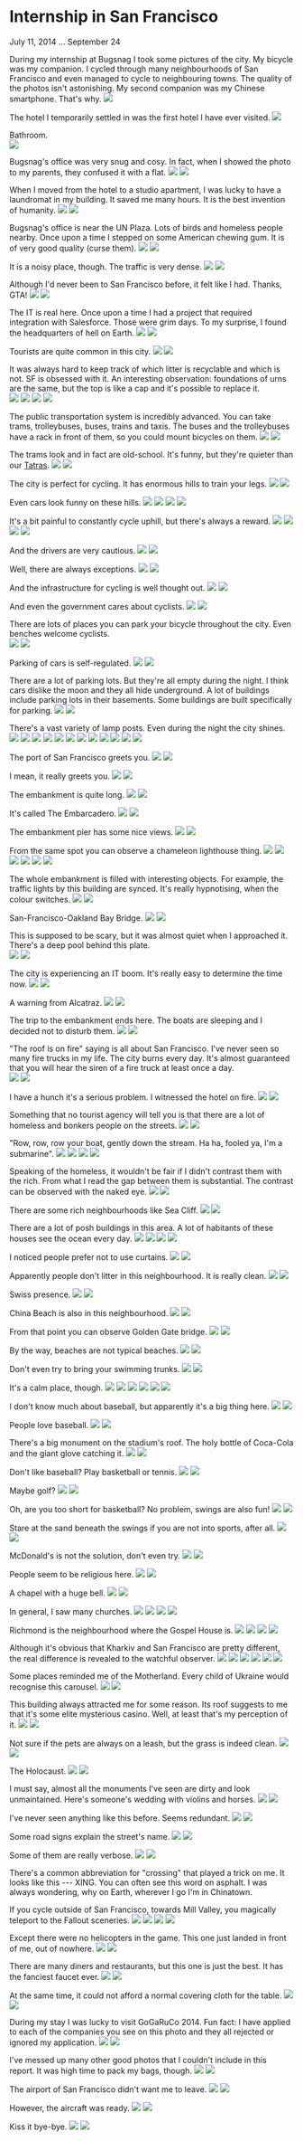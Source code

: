 Internship in San Francisco
===========================

<time datetime="2014-07-11">July 11, 2014 &hellip; September 24</time>

During my internship at Bugsnag I took some pictures of the city. My bicycle was
my companion. I cycled through many neighbourhoods of San Francisco and even
managed to cycle to neighbouring towns. The quality of the photos isn't
astonishing. My second companion was my Chinese smartphone. That's why.
<img src="https://i.imgur.com/ORoe2Pc.jpg"/>

The hotel I temporarily settled in was the first hotel I have ever visited.
<img src="https://i.imgur.com/rFgzF7s.jpg">

Bathroom.
<br>
<img src="https://i.imgur.com/4ZtW0ex.jpg">

Bugsnag's office was very snug and cosy. In fact, when I showed the photo to my
parents, they confused it with a flat.
<img class="lazy" src="/images/i.png" data-src="https://i.imgur.com/lZrmcd9.jpg"/>
<noscript><img src="https://i.imgur.com/lZrmcd9.jpg"/></noscript>

When I moved from the hotel to a studio apartment, I was lucky to have a
laundromat in my building. It saved me many hours. It is the best invention
of humanity.
<img class="lazy" src="/images/i.png" data-src="https://i.imgur.com/NFgufyU.jpg"/>
<noscript><img src="https://i.imgur.com/NFgufyU.jpg"/></noscript>

Bugsnag's office is near the UN Plaza. Lots of birds and homeless people nearby.
Once upon a time I stepped on some American chewing gum. It is of very good
quality (curse them).
<img class="lazy" src="/images/i.png" data-src="https://i.imgur.com/OKftU5Z.jpg"/>
<noscript><img src="https://i.imgur.com/OKftU5Z.jpg"/></noscript>

It is a noisy place, though. The traffic is very dense.
<img class="lazy" src="/images/i.png" data-src="https://i.imgur.com/2oRyEeb.jpg"/>
<noscript><img src="https://i.imgur.com/2oRyEeb.jpg"/></noscript>

Although I'd never been to San Francisco before, it felt like I had. Thanks,
GTA!
<img class="lazy" src="/images/i.png" data-src="https://i.imgur.com/Hzq1EX6.jpg">
<noscript><img src="https://i.imgur.com/Hzq1EX6.jpg"></noscript>

The IT is real here. Once upon a time I had a project that required integration
with Salesforce. Those were grim days. To my surprise, I found the headquarters
of hell on Earth.
<img class="lazy" src="/images/i.png" data-src="https://i.imgur.com/wpPHOGw.jpg"/>
<noscript><img src="https://i.imgur.com/wpPHOGw.jpg"/></noscript>

Tourists are quite common in this city.
<img class="lazy" src="/images/i.png" data-src="https://i.imgur.com/3GlWQkd.jpg"/>
<noscript><img src="https://i.imgur.com/3GlWQkd.jpg"/></noscript>

It was always hard to keep track of which litter is recyclable and which is not.
SF is obsessed with it. An interesting observation: foundations of urns are
the same, but the top is like a cap and it's possible to replace it.
<br>
<img class="lazy" src="/images/i.png" data-src="https://i.imgur.com/uy92SL9.jpg">
<noscript><img src="https://i.imgur.com/uy92SL9.jpg"></noscript>
<img class="lazy" src="/images/i.png" data-src="https://i.imgur.com/hhZYlCR.jpg">
<noscript><img src="https://i.imgur.com/hhZYlCR.jpg"></noscript>

The public transportation system is incredibly advanced. You can take trams,
trolleybuses, buses, trains and taxis. The buses and the trolleybuses have a rack
in front of them, so you could mount bicycles on them.
<img class="lazy" src="/images/i.png" data-src="https://i.imgur.com/Qw0bucE.jpg"/>
<noscript><img src="https://i.imgur.com/Qw0bucE.jpg"/></noscript>

The trams look and in fact are old-school. It's funny, but they're quieter than
our [Tatras](http://en.wikipedia.org/wiki/Tatra_T3).
<img class="lazy" src="/images/i.png" data-src="https://i.imgur.com/8Tf5VRp.jpg"/>
<noscript><img src="https://i.imgur.com/8Tf5VRp.jpg"/></noscript>

The city is perfect for cycling. It has enormous hills to train your legs.
<img class="lazy" src="/images/i.png" data-src="https://i.imgur.com/ODYvlSF.jpg"/>
<noscript><img src="https://i.imgur.com/ODYvlSF.jpg"/></noscript>

Even cars look funny on these hills.
<img class="lazy" src="/images/i.png" data-src="https://i.imgur.com/YZBnJUf.jpg">
<noscript><img src="https://i.imgur.com/YZBnJUf.jpg"></noscript>
<img class="lazy" src="/images/i.png" data-src="https://i.imgur.com/aQNjmUq.jpg">
<noscript><img src="https://i.imgur.com/aQNjmUq.jpg"></noscript>

It's a bit painful to constantly cycle uphill, but there's always a reward.
<img class="lazy" src="/images/i.png" data-src="https://i.imgur.com/orYbvzA.jpg">
<noscript><img src="https://i.imgur.com/orYbvzA.jpg"></noscript>
<img class="lazy" src="/images/i.png" data-src="https://i.imgur.com/hEi7493.jpg">
<noscript><img src="https://i.imgur.com/hEi7493.jpg"></noscript>

And the drivers are very cautious.
<img class="lazy" src="/images/i.png" data-src="https://i.imgur.com/29uYZY6.jpg"/>
<noscript><img src="https://i.imgur.com/29uYZY6.jpg"/></noscript>

Well, there are always exceptions.
<img class="lazy" src="/images/i.png" data-src="https://i.imgur.com/bhE0TkY.jpg"/>
<noscript><img src="https://i.imgur.com/bhE0TkY.jpg"/></noscript>

And the infrastructure for cycling is well thought out.
<img class="lazy" src="/images/i.png" data-src="https://i.imgur.com/zjOcRnD.jpg"/>
<noscript><img src="https://i.imgur.com/zjOcRnD.jpg"/></noscript>

And even the government cares about cyclists.
<img class="lazy" src="/images/i.png" data-src="https://i.imgur.com/3gC3ku1.jpg"/>
<noscript><img src="https://i.imgur.com/3gC3ku1.jpg"/></noscript>

There are lots of places you can park your bicycle throughout the city. Even
benches welcome cyclists.
<br>
<img class="lazy" src="/images/i.png" data-src="https://i.imgur.com/WeD6dcE.jpg"/>
<noscript><img src="https://i.imgur.com/WeD6dcE.jpg"/></noscript>

Parking of cars is self-regulated.
<img class="lazy" src="/images/i.png" data-src="https://i.imgur.com/4giBpYf.jpg"/>
<noscript><img src="https://i.imgur.com/4giBpYf.jpg"/></noscript>

There are a lot of parking lots. But they're all empty during the night. I think
cars dislike the moon and they all hide underground. A lot of buildings include
parking lots in their basements. Some buildings are built specifically for
parking.
<img class="lazy" src="/images/i.png" data-src="https://i.imgur.com/SUV0y7S.jpg"/>
<noscript><img src="https://i.imgur.com/SUV0y7S.jpg"/></noscript>

There's a vast variety of lamp posts. Even during the night the city shines.
<img class="lazy" src="/images/i.png" data-src="https://i.imgur.com/kqVuYtW.jpg">
<noscript><img src="https://i.imgur.com/kqVuYtW.jpg"></noscript>
<img class="lazy" src="/images/i.png" data-src="https://i.imgur.com/b2JyHRP.jpg">
<noscript><img src="https://i.imgur.com/b2JyHRP.jpg"></noscript>
<img class="lazy" src="/images/i.png" data-src="https://i.imgur.com/qaPCV9Y.jpg">
<noscript><img src="https://i.imgur.com/qaPCV9Y.jpg"></noscript>
<img class="lazy" src="/images/i.png" data-src="https://i.imgur.com/0NGXsyC.jpg">
<noscript><img src="https://i.imgur.com/0NGXsyC.jpg"></noscript>
<img class="lazy" src="/images/i.png" data-src="https://i.imgur.com/OtV465R.jpg">
<noscript><img src="https://i.imgur.com/OtV465R.jpg"></noscript>
<img class="lazy" src="/images/i.png" data-src="https://i.imgur.com/4hVWt7Z.jpg">
<noscript><img src="https://i.imgur.com/4hVWt7Z.jpg"></noscript>

The port of San Francisco greets you.
<img class="lazy" src="/images/i.png" data-src="https://i.imgur.com/nwN5lq4.jpg"/>
<noscript><img src="https://i.imgur.com/nwN5lq4.jpg"/></noscript>

I mean, it really greets you.
<img class="lazy" src="/images/i.png" data-src="https://i.imgur.com/FP3xMiu.jpg"/>
<noscript><img src="https://i.imgur.com/FP3xMiu.jpg"/></noscript>

The embankment is quite long.
<img class="lazy" src="/images/i.png" data-src="https://i.imgur.com/SZBwceJ.jpg"/>
<noscript><img src="https://i.imgur.com/SZBwceJ.jpg"/></noscript>

It's called The Embarcadero.
<img class="lazy" src="/images/i.png" data-src="https://i.imgur.com/WgXFjwS.jpg"/>
<noscript><img src="https://i.imgur.com/WgXFjwS.jpg"/></noscript>

The embankment pier has some nice views.
<img class="lazy" src="/images/i.png" data-src="https://i.imgur.com/fgzvrI7.jpg"/>
<noscript><img src="https://i.imgur.com/fgzvrI7.jpg"/></noscript>

From the same spot you can observe a chameleon lighthouse thing.
<img class="lazy" src="/images/i.png" data-src="https://i.imgur.com/Zq11uoy.jpg">
<noscript><img src="https://i.imgur.com/Zq11uoy.jpg"></noscript>
<img class="lazy" src="/images/i.png" data-src="https://i.imgur.com/NE1N7NA.jpg">
<noscript><img src="https://i.imgur.com/NE1N7NA.jpg"></noscript>
<img class="lazy" src="/images/i.png" data-src="https://i.imgur.com/8krLSDZ.jpg">
<noscript><img src="https://i.imgur.com/8krLSDZ.jpg"></noscript>

The whole embankment is filled with interesting objects. For example, the
traffic lights by this building are synced. It's really hypnotising, when the
colour switches.
<img class="lazy" src="/images/i.png" data-src="https://i.imgur.com/hGObN5D.jpg"/>
<noscript><img src="https://i.imgur.com/hGObN5D.jpg"/></noscript>

San-Francisco-Oakland Bay Bridge.
<img class="lazy" src="/images/i.png" data-src="https://i.imgur.com/YHsI0Cr.jpg"/>
<noscript><img src="https://i.imgur.com/YHsI0Cr.jpg"/></noscript>

This is supposed to be scary, but it was almost quiet when I approached it.
There's a deep pool behind this plate.
<br>
<img class="lazy" src="/images/i.png" data-src="https://i.imgur.com/fL3rbUq.jpg"/>
<noscript><img src="https://i.imgur.com/fL3rbUq.jpg"/></noscript>

The city is experiencing an IT boom. It's really easy to determine the time now.
<img class="lazy" src="/images/i.png" data-src="https://i.imgur.com/wz7vJ8M.jpg"/>
<noscript><img src="https://i.imgur.com/wz7vJ8M.jpg"/></noscript>

A warning from Alcatraz.
<img class="lazy" src="/images/i.png" data-src="https://i.imgur.com/1g7qlSt.jpg"/>
<noscript><img src="https://i.imgur.com/1g7qlSt.jpg"/></noscript>

The trip to the embankment ends here. The boats are sleeping and I decided not
to disturb them.
<img class="lazy" src="/images/i.png" data-src="https://i.imgur.com/2tNmfYX.jpg"/>
<noscript><img src="https://i.imgur.com/2tNmfYX.jpg"/></noscript>

"The roof is on fire" saying is all about San Francisco. I've never seen so many
fire trucks in my life. The city burns every day. It's almost guaranteed that
you will hear the siren of a fire truck at least once a day.
<br>
<img src="https://i.imgur.com/t9oTEtD.jpg"/>
<noscript><img src="https://i.imgur.com/t9oTEtD.jpg"/></noscript>

I have a hunch it's a serious problem. I witnessed the hotel on fire.
<img class="lazy" src="/images/i.png" data-src="https://i.imgur.com/yhhXO6Z.jpg"/>
<noscript><img src="https://i.imgur.com/yhhXO6Z.jpg"/></noscript>

Something that no tourist agency will tell you is that there are a lot of
homeless and bonkers people on the streets.
<img class="lazy" src="/images/i.png" data-src="https://i.imgur.com/koM2wba.jpg"/>
<noscript><img src="https://i.imgur.com/koM2wba.jpg"/></noscript>

"Row, row, row your boat, gently down the stream. Ha ha, fooled ya, I'm a
submarine".
<img class="lazy" src="/images/i.png" data-src="https://i.imgur.com/Qd12PUh.jpg">
<noscript><img src="https://i.imgur.com/Qd12PUh.jpg"></noscript>
<img class="lazy" src="/images/i.png" data-src="https://i.imgur.com/Zgizj59.jpg">
<noscript><img src="https://i.imgur.com/Zgizj59.jpg"></noscript>

Speaking of the homeless, it wouldn't be fair if I didn't contrast them with the
rich. From what I read the gap between them is substantial. The contrast can
be observed with the naked eye.
<img class="lazy" src="/images/i.png" data-src="https://i.imgur.com/3MwIvdv.jpg"/>
<noscript><img src="https://i.imgur.com/3MwIvdv.jpg"/></noscript>

There are some rich neighbourhoods like Sea Cliff.
<img class="lazy" src="/images/i.png" data-src="https://i.imgur.com/GRFMpzA.jpg">
<noscript><img src="https://i.imgur.com/GRFMpzA.jpg"></noscript>

There are a lot of posh buildings in this area. A lot of habitants of these
houses see the ocean every day.
<img class="lazy" src="/images/i.png" data-src="https://i.imgur.com/xnaOGHG.jpg">
<noscript><img src="https://i.imgur.com/xnaOGHG.jpg"></noscript>
<img class="lazy" src="/images/i.png" data-src="https://i.imgur.com/SXKShXl.jpg">
<noscript><img src="https://i.imgur.com/SXKShXl.jpg"></noscript>

I noticed people prefer not to use curtains.
<img class="lazy" src="/images/i.png" data-src="https://i.imgur.com/0koKlP3.jpg"/>
<noscirpt><img src="https://i.imgur.com/0koKlP3.jpg"/></noscirpt>

Apparently people don't litter in this neighbourhood. It is really clean.
<img class="lazy" src="/images/i.png" data-src="https://i.imgur.com/dTn0GMz.jpg"/>
<noscript><img src="https://i.imgur.com/dTn0GMz.jpg"/></noscript>

Swiss presence.
<img class="lazy" src="/images/i.png" data-src="https://i.imgur.com/tdinSsT.jpg"/>
<noscript><img src="https://i.imgur.com/tdinSsT.jpg"/></noscript>

China Beach is also in this neighbourhood.
<img class="lazy" src="/images/i.png" data-src="https://i.imgur.com/YM5dDFd.jpg"/>
<noscript><img src="https://i.imgur.com/YM5dDFd.jpg"/></noscript>

From that point you can observe Golden Gate bridge.
<img class="lazy" src="/images/i.png" data-src="https://i.imgur.com/exVCIxl.jpg"/>
<noscript><img src="https://i.imgur.com/exVCIxl.jpg"/></noscript>

By the way, beaches are not typical beaches.
<img class="lazy" src="/images/i.png" data-src="https://i.imgur.com/OX3rWL6.jpg"/>
<noscript><img src="https://i.imgur.com/OX3rWL6.jpg"/></noscript>

Don't even try to bring your swimming trunks.
<img class="lazy" src="/images/i.png" data-src="https://i.imgur.com/CE2eivi.jpg"/>
<noscript><img src="https://i.imgur.com/CE2eivi.jpg"/></noscript>

It's a calm place, though.
<img class="lazy" src="/images/i.png" data-src="https://i.imgur.com/gWiBVjv.jpg">
<noscript><img src="https://i.imgur.com/gWiBVjv.jpg"></noscript>
<img class="lazy" src="/images/i.png" data-src="https://i.imgur.com/WmtrOmN.jpg">
<noscript><img src="https://i.imgur.com/WmtrOmN.jpg"></noscript>
<img class="lazy" src="/images/i.png" data-src="https://i.imgur.com/SgzXBRy.jpg">
<noscript><img src="https://i.imgur.com/SgzXBRy.jpg"></noscript>

I don't know much about baseball, but apparently it's a big thing here.
<img class="lazy" src="/images/i.png" data-src="https://i.imgur.com/fE1ymG8.jpg"/>
<noscript><img src="https://i.imgur.com/fE1ymG8.jpg"/></noscript>

People love baseball.
<img class="lazy" src="/images/i.png" data-src="https://i.imgur.com/JFb5HCc.jpg"/>
<noscript><img src="https://i.imgur.com/JFb5HCc.jpg"/></noscript>

There's a big monument on the stadium's roof. The holy bottle of Coca-Cola and
the giant glove catching it.
<img class="lazy" src="/images/i.png" data-src="https://i.imgur.com/7EkUOI5.jpg"/>
<noscript><img src="https://i.imgur.com/7EkUOI5.jpg"/></noscript>

Don't like baseball? Play basketball or tennis.
<img class="lazy" src="/images/i.png" data-src="https://i.imgur.com/NbHGTnW.jpg"/>
<noscript><img src="https://i.imgur.com/NbHGTnW.jpg"/></noscript>

Maybe golf?
<img class="lazy" src="/images/i.png" data-src="https://i.imgur.com/7zx3Exi.jpg"/>
<noscript><img src="https://i.imgur.com/7zx3Exi.jpg"/></noscript>

Oh, are you too short for basketball? No problem, swings are also fun!
<img class="lazy" src="/images/i.png" data-src="https://i.imgur.com/bOklFCu.jpg"/>
<noscript><img src="https://i.imgur.com/bOklFCu.jpg"/></noscript>

Stare at the sand beneath the swings if you are not into sports, after all.
<img src="https://i.imgur.com/f6x4glx.jpg"/>
<noscript><img src="https://i.imgur.com/f6x4glx.jpg"/></noscript>

McDonald's is not the solution, don't even try.
<img class="lazy" src="/images/i.png" data-src="https://i.imgur.com/YBXeLJO.jpg"/>
<noscript><img src="https://i.imgur.com/YBXeLJO.jpg"/></noscript>

People seem to be religious here.
<img class="lazy" src="/images/i.png" data-src="https://i.imgur.com/vI3tEft.jpg"/>
<noscript><img src="https://i.imgur.com/vI3tEft.jpg"/></noscript>

A chapel with a huge bell.
<img class="lazy" src="/images/i.png" data-src="https://i.imgur.com/FWlTukk.jpg"/>
<noscript><img src="https://i.imgur.com/FWlTukk.jpg"/></noscript>

In general, I saw many churches.
<img class="lazy" src="/images/i.png" data-src="https://i.imgur.com/fUiqWT4.jpg"/>
<noscript><img src="https://i.imgur.com/fUiqWT4.jpg"/></noscript>
<img class="lazy" src="/images/i.png" data-src="https://i.imgur.com/rjMjIZL.jpg"/>
<noscript><img src="https://i.imgur.com/rjMjIZL.jpg"/></noscript>

Richmond is the neighbourhood where the Gospel House is.
<img class="lazy" src="/images/i.png" data-src="https://i.imgur.com/ek5o9Ai.jpg"/>
<noscript><img src="https://i.imgur.com/ek5o9Ai.jpg"/></noscript>
<img class="lazy" src="/images/i.png" data-src="https://i.imgur.com/qmJNlI3.jpg"/>
<noscript><img src="https://i.imgur.com/qmJNlI3.jpg"/></noscript>

Although it's obvious that Kharkiv and San Francisco are pretty different,
the real difference is revealed to the watchful observer.
<img class="lazy" src="/images/i.png" data-src="https://i.imgur.com/Y6vtHJ6.jpg"/>
<noscript><img src="https://i.imgur.com/Y6vtHJ6.jpg"/></noscript>
<img class="lazy" src="/images/i.png" data-src="https://i.imgur.com/HVFDrlI.jpg"/>
<noscript><img src="https://i.imgur.com/HVFDrlI.jpg"/></noscript>
<img class="lazy" src="/images/i.png" data-src="https://i.imgur.com/VSZNcTw.jpg"/>
<noscript><img src="https://i.imgur.com/VSZNcTw.jpg"/></noscript>

Some places reminded me of the Motherland. Every child of Ukraine would
recognise this carousel.
<img class="lazy" src="/images/i.png" data-src="https://i.imgur.com/r4scFHc.jpg"/>
<noscript><img src="https://i.imgur.com/r4scFHc.jpg"/></noscript>

This building always attracted me for some reason. Its roof suggests to me that
it's some elite mysterious casino. Well, at least that's my perception of it.
<img class="lazy" src="/images/i.png" data-src="https://i.imgur.com/9CSHbYj.jpg"/>
<noscript><img src="https://i.imgur.com/9CSHbYj.jpg"/></noscript>

Not sure if the pets are always on a leash, but the grass is indeed clean.
<img class="lazy" src="/images/i.png" data-src="https://i.imgur.com/MTQfvcM.jpg"/>
<noscript><img src="https://i.imgur.com/MTQfvcM.jpg"/></noscript>

The Holocaust.
<img class="lazy" src="/images/i.png" data-src="https://i.imgur.com/ObvUdlT.jpg"/>
<noscript><img src="https://i.imgur.com/ObvUdlT.jpg"/></noscript>

I must say, almost all the monuments I've seen are dirty and look unmaintained.
Here's someone's wedding with violins and horses.
<img class="lazy" src="/images/i.png" data-src="https://i.imgur.com/rquBQgs.jpg"/>
<noscript><img src="https://i.imgur.com/rquBQgs.jpg"/></noscript>

I've never seen anything like this before. Seems redundant.
<img class="lazy" src="/images/i.png" data-src="https://i.imgur.com/Kb0AW95.jpg"/>
<noscript><img src="https://i.imgur.com/Kb0AW95.jpg"/></noscript>

Some road signs explain the street's name.
<img class="lazy" src="/images/i.png" data-src="https://i.imgur.com/KgXIN0x.jpg"/>
<noscript><img src="https://i.imgur.com/KgXIN0x.jpg"/></noscript>

Some of them are really verbose.
<img class="lazy" src="/images/i.png" data-src="https://i.imgur.com/A3lZy9k.jpg"/>
<noscript><img src="https://i.imgur.com/A3lZy9k.jpg"/></noscript>

There's a common abbreviation for "crossing" that played a trick on me. It
looks like this --- XING. You can often see this word on asphalt. I was always
wondering, why on Earth, wherever I go I'm in Chinatown.

If you cycle outside of San Francisco, towards Mill Valley, you magically
teleport to the Fallout sceneries.
<img class="lazy" src="/images/i.png" data-src="https://i.imgur.com/Io2Apla.jpg"/>
<noscript><img src="https://i.imgur.com/Io2Apla.jpg"/></noscript>
<img class="lazy" src="/images/i.png" data-src="https://i.imgur.com/UH6ka36.jpg"/>
<noscript><img src="https://i.imgur.com/UH6ka36.jpg"/></noscript>

Except there were no helicopters in the game. This one just landed in front of
me, out of nowhere.
<img class="lazy" src="/images/i.png" data-src="https://i.imgur.com/ghj39wj.jpg"/>
<noscript><img src="https://i.imgur.com/ghj39wj.jpg"/></noscript>

There are many diners and restaurants, but this one is just the best. It has
the fanciest faucet ever.
<img class="lazy" src="/images/i.png" data-src="https://i.imgur.com/6QDKzp6.jpg"/>
<noscript><img src="https://i.imgur.com/6QDKzp6.jpg"/></noscript>

At the same time, it could not afford a normal covering cloth for the table.
<img class="lazy" src="/images/i.png" data-src="https://i.imgur.com/YqhelRK.jpg"/>
<noscript><img src="https://i.imgur.com/YqhelRK.jpg"/></noscript>

During my stay I was lucky to visit GoGaRuCo 2014. Fun fact: I have applied to
each of the companies you see on this photo and they all rejected or ignored
my application.
<img class="lazy" src="/images/i.png" data-src="https://i.imgur.com/yCKXuLU.jpg"/>
<noscript><img src="https://i.imgur.com/yCKXuLU.jpg"/></noscript>

I've messed up many other good photos that I couldn't include in this report. It
was high time to pack my bags, though.
<img class="lazy" src="/images/i.png" data-src="https://i.imgur.com/btpno9Y.jpg"/>
<noscript><img src="https://i.imgur.com/btpno9Y.jpg"/></noscript>

The airport of San Francisco didn't want me to leave.
<img class="lazy" src="/images/i.png" data-src="https://i.imgur.com/fo6KNdE.jpg"/>
<noscript><img src="https://i.imgur.com/fo6KNdE.jpg"/></noscript>

However, the aircraft was ready.
<img class="lazy" src="/images/i.png" data-src="https://i.imgur.com/lWXYnmP.jpg"/>
<noscript><img src="https://i.imgur.com/lWXYnmP.jpg"/></noscript>

Kiss it bye-bye.
<img class="lazy" src="/images/i.png" data-src="https://i.imgur.com/z1X2jGW.jpg"/>
<noscript><img src="https://i.imgur.com/z1X2jGW.jpg"/></noscript>
